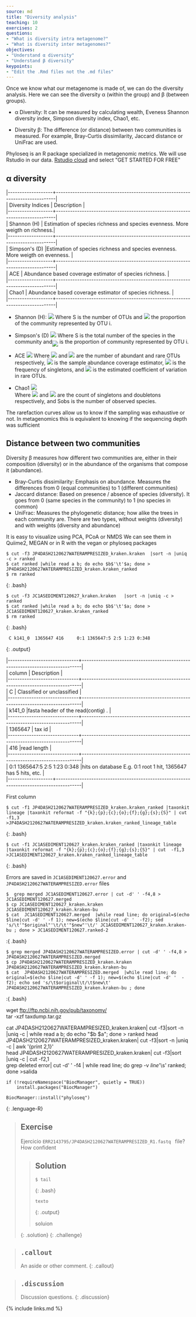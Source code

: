 ```yaml
---
source: md
title: "Diversity analysis"
teaching: 10
exercises: 2
questions:
- "What is diversity intra metagenome?"
- "What is diversity inter metagenomes?"
objectives:
- "Understand α diversity"
- "Understand β diversity"
keypoints:
- "Edit the .Rmd files not the .md files"
---
```


Once we know what our metagenome is made of, we can do the diversity analysis. 
Here we can see the diversity α (within the group) and β (between groups).   

- α Diversity: It can be measured by calculating wealth, 
 Eveness Shannon diversity index, Simpson diversity index, Chao1, etc.  
 
- Diversity β: The difference (or distance) between two communities is measured. 
For example, Bray-Curtis dissimilarity, Jaccard distance or UniFrac are used.  

Phyloseq is an R package specialized in metagenomic metrics. We will use Rstudio in our data. 
[Rstudio cloud](https://rstudio.cloud/) and select "GET STARTED FOR FREE"

## α diversity  

|-------------------+------------------------------------------------------------------------------|   
| Diversity Indices |                             Description                                      |   
|-------------------+------------------------------------------------------------------------------|   
|      Shannon (H)  | Estimation of species richness and species evenness. More weigth on richness.|   
|-------------------+------------------------------------------------------------------------------|   
|    Simpson's (D)  |Estimation of species richness and species evenness. More weigth on evenness. |                             
|-------------------+------------------------------------------------------------------------------|   
|      ACE          | Abundance based coverage estimator of species richness.                      |   
|-------------------+------------------------------------------------------------------------------|   
|     Chao1         | Abundance based coverage estimator of species richness.                      |            
|-------------------+------------------------------------------------------------------------------|   
 

- Shannon (H): <img src="https://render.githubusercontent.com/render/math?math=H=-\sum_{i=1}^{S}p_i\:ln{p_i}">
  Where S is the number of OTUs and <img src="https://render.githubusercontent.com/render/math?math=p_i">  the proportion of the community represented by OTU i. 

- Simpson's (D) <img src="https://render.githubusercontent.com/render/math?math=D=\frac{1}{\sum_{i=1}^{S}p_i^2}">
  Where S is the total number of the species in the community and<img src="https://render.githubusercontent.com/render/math?math=p_i" align="middle"> is the proportion of community represented by OTU i.  
  
- ACE <img src="https://render.githubusercontent.com/render/math?math=S_{ACE}=S_{abund}+\frac{S_{rare}}{C_{ACE}}+\frac{F_1}{C_{ACE}}+\gamma_{ACE}^2"> 
  Where <img src="https://render.githubusercontent.com/render/math?math=S_{abund}"> and <img src="https://render.githubusercontent.com/render/math?math=S_{rare}">  are the number of abundant and rare OTUs respectively,  <img src="https://render.githubusercontent.com/render/math?math=C_{ACE}"> is the sample abundance coverage estimator, <img src="https://render.githubusercontent.com/render/math?math=F_1"> is the frequency of singletons, and <img src="https://render.githubusercontent.com/render/math?math=\gamma_{ACE}^2"> is the estimated coefficient  of variation in rare OTUs.

- Chao1 <img src="https://render.githubusercontent.com/render/math?math=S_{chao1}=S{Os}+\frac{F_1(F_1-1)}{2(F_2+1)}">  
 Where <img src="https://render.githubusercontent.com/render/math?math=F_1"> and <img src="https://render.githubusercontent.com/render/math?math=F_2">  are the count of singletons and doubletons respectively, and Sobs is the number of observed species.

The rarefaction curves allow us to know if the sampling was exhaustive or not. 
In metagenomics this is equivalent to knowing if the sequencing depth was sufficient

## Distance between two communities  
Diversity β measures how different two communities are, either in their composition (diversity)
or in the abundance of the organisms that compose it (abundance). 
- Bray-Curtis dissimilarity: Emphasis on abundance. Measures the differences 
from 0 (equal communities) to 1 (different communities)
- Jaccard distance: Based on presence / absence of species (diversity). 
It goes from 0 (same species in the community) to 1 (no species in common)
- UniFrac: Measures the phylogenetic distance; how alike the trees in each community are. 
There are two types, without weights (diversity) and with weights (diversity and abundance)  

It is easy to visualize using PCA, PCoA or NMDS
We can see them in Quiime2, MEGAN or in R with the vegan or phyloseq packages

~~~
$ cut -f3 JP4DASH2120627WATERAMPRESIZED_kraken.kraken  |sort -n |uniq -c > ranked
$ cat ranked |while read a b; do echo $b$'\t'$a; done > JP4DASH2120627WATERAMPRESIZED_kraken.kraken_ranked
$ rm ranked
~~~
{: .bash}

~~~
$ cut -f3 JC1ASEDIMENT120627_kraken.kraken   |sort -n |uniq -c > ranked  
$ cat ranked |while read a b; do echo $b$'\t'$a; done > JC1ASEDIMENT120627_kraken.kraken_ranked
$ rm ranked
~~~
{: .bash}

~~~
 C k141_0  1365647 416     0:1 1365647:5 2:5 1:23 0:348  
~~~
{: .output}



   


|------------------------------+------------------------------------------------------------------------------|  
| column                       |                              Description                                     |  
|------------------------------+------------------------------------------------------------------------------|  
|   C                          |  Classified or unclassified                                                  |  
|------------------------------+------------------------------------------------------------------------------|  
|    k141_0                    |fasta header of the read(contig)  .                                           |                
|------------------------------+------------------------------------------------------------------------------|  
|  1365647                     | tax id                                                                       |  
|------------------------------+------------------------------------------------------------------------------|  
|    416                       |read length                                                                   |           
|------------------------------+------------------------------------------------------------------------------|  
| 0:1 1365647:5 2:5 1:23 0:348 |hits on database E.g. 0:1 root 1 hit, 1365647 has 5 hits, etc.                |           
|-------------------+-----------------------------------------------------------------------------------------|  



First column
~~~
$ cut -f1 JP4DASH2120627WATERAMPRESIZED_kraken.kraken_ranked |taxonkit lineage |taxonkit reformat -f "{k};{p};{c};{o};{f};{g};{s};{S}" | cut  -f1,3 >JP4DASH2120627WATERAMPRESIZED_kraken.kraken_ranked_lineage_table
~~~
{: .bash}

~~~
$ cut -f1 JC1ASEDIMENT120627_kraken.kraken_ranked |taxonkit lineage |taxonkit reformat -f "{k};{p};{c};{o};{f};{g};{s};{S}" | cut  -f1,3 >JC1ASEDIMENT120627_kraken.kraken_ranked_lineage_table
~~~
{: .bash}

Errors are saved in `JC1ASEDIMENT120627.error` and ` JP4DASH2120627WATERAMPRESIZED.error` files 
~~~
$  grep merged JC1ASEDIMENT120627.error | cut -d' ' -f4,8 > JC1ASEDIMENT120627.merged   
$ cp JC1ASEDIMENT120627_kraken.kraken JC1ASEDIMENT120627_kraken.kraken-bu                  
$ cat  JC1ASEDIMENT120627.merged  |while read line; do original=$(echo $line|cut -d' ' -f 1); new=$(echo $line|cut -d' '  -f2); sed 's/\t'"$original"'\t/\t'"$new"'\t/' JC1ASEDIMENT120627_kraken.kraken-bu ; done > JC1ASEDIMENT120627.ranked-2                     
~~~
:{ .bash}

~~~
$ grep merged JP4DASH2120627WATERAMPRESIZED.error | cut -d' ' -f4,8 > JP4DASH2120627WATERAMPRESIZED.merged 
$ cp JP4DASH2120627WATERAMPRESIZED_kraken.kraken JP4DASH2120627WATERAMPRESIZED_kraken.kraken-bu                    
$ cat  JP4DASH2120627WATERAMPRESIZED.merged  |while read line; do original=$(echo $line|cut -d' ' -f 1); new=$(echo $line|cut -d' '  -f2); echo sed 's/\t$original\t/\t$new\t' JP4DASH2120627WATERAMPRESIZED_kraken.kraken-bu ; done                      
~~~
:{ .bash}


wget  ftp://ftp.ncbi.nih.gov/pub/taxonomy/  
tar -xzf taxdump.tar.gz  

cat JP4DASH2120627WATERAMPRESIZED_kraken.kraken| cut -f3|sort -n |uniq -c  |  while read a b; do echo "$b $a"; done > ranked
head JP4DASH2120627WATERAMPRESIZED_kraken.kraken| cut -f3|sort -n |uniq -c  | awk '{print $2,$1}'                     
head JP4DASH2120627WATERAMPRESIZED_kraken.kraken| cut -f3|sort |uniq -c | cut -f2,1    
grep deleted error| cut -d' ' -f4 | while read line; do grep -v $line$'\s' ranked; done >salida        

~~~
if (!requireNamespace("BiocManager", quietly = TRUE))
    install.packages("BiocManager")

BiocManager::install("phyloseq")
~~~
{: .lenguage-R}

> ## Exercise
> 
> Ejercicio `ERR2143795/JP4DASH2120627WATERAMPRESIZED_R1.fastq ` file? How confident
> 
>> ## Solution
>> ~~~
>> $ tail 
>> ~~~
>> {: .bash}
>> 
>> ~~~
>> texto
>> ~~~
>> {: .output}
>> 
>> soluion
>> 
> {: .solution}
{: .challenge}                             
                             


> ## `.callout`
>
> An aside or other comment.
{: .callout}

> ## `.discussion`
>
> Discussion questions.
{: .discussion}

                             
{% include links.md %}

